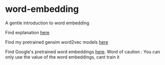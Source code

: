 # word-embedding
A gentle introduction to word embedding 

Find explanation [here](https://dreamtechthefuture.wordpress.com/2018/10/18/word-embedding/)

Find my pretrained gensim word2vec models [here](https://drive.google.com/open?id=1r-ZOyFC-K8un4t2k8k0HJzue_5Sh7Qhq)

Find Google's pretrained word embeddings [here](https://drive.google.com/file/d/0B7XkCwpI5KDYNlNUTTlSS21pQmM/edit?usp=sharing).
Word of caution : You can only use the value of the word embeddings, cant train it
